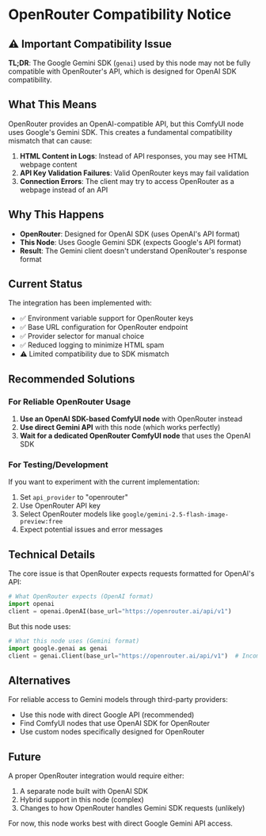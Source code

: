 # OpenRouter Compatibility Notice

## ⚠️ Important Compatibility Issue

**TL;DR**: The Google Gemini SDK (`genai`) used by this node may not be fully compatible with OpenRouter's API, which is designed for OpenAI SDK compatibility.

## What This Means

OpenRouter provides an OpenAI-compatible API, but this ComfyUI node uses Google's Gemini SDK. This creates a fundamental compatibility mismatch that can cause:

1. **HTML Content in Logs**: Instead of API responses, you may see HTML webpage content
2. **API Key Validation Failures**: Valid OpenRouter keys may fail validation  
3. **Connection Errors**: The client may try to access OpenRouter as a webpage instead of an API

## Why This Happens

- **OpenRouter**: Designed for OpenAI SDK (uses OpenAI's API format)
- **This Node**: Uses Google Gemini SDK (expects Google's API format)
- **Result**: The Gemini client doesn't understand OpenRouter's response format

## Current Status

The integration has been implemented with:
- ✅ Environment variable support for OpenRouter keys
- ✅ Base URL configuration for OpenRouter endpoint
- ✅ Provider selector for manual choice
- ✅ Reduced logging to minimize HTML spam
- ⚠️ Limited compatibility due to SDK mismatch

## Recommended Solutions

### For Reliable OpenRouter Usage

1. **Use an OpenAI SDK-based ComfyUI node** with OpenRouter instead
2. **Use direct Gemini API** with this node (which works perfectly)
3. **Wait for a dedicated OpenRouter ComfyUI node** that uses the OpenAI SDK

### For Testing/Development

If you want to experiment with the current implementation:
1. Set `api_provider` to "openrouter"  
2. Use OpenRouter API key
3. Select OpenRouter models like `google/gemini-2.5-flash-image-preview:free`
4. Expect potential issues and error messages

## Technical Details

The core issue is that OpenRouter expects requests formatted for OpenAI's API:
```python
# What OpenRouter expects (OpenAI format)
import openai
client = openai.OpenAI(base_url="https://openrouter.ai/api/v1")
```

But this node uses:
```python  
# What this node uses (Gemini format)
import google.genai as genai
client = genai.Client(base_url="https://openrouter.ai/api/v1")  # Incompatible
```

## Alternatives

For reliable access to Gemini models through third-party providers:
- Use this node with direct Google API (recommended)
- Find ComfyUI nodes that use OpenAI SDK for OpenRouter
- Use custom nodes specifically designed for OpenRouter

## Future

A proper OpenRouter integration would require either:
1. A separate node built with OpenAI SDK
2. Hybrid support in this node (complex)
3. Changes to how OpenRouter handles Gemini SDK requests (unlikely)

For now, this node works best with direct Google Gemini API access.